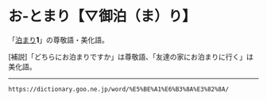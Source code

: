 # お‐とまり【▽御泊（ま）り】

「[泊まり](とまり（泊り）)**1**」の尊敬語・美化語。

\[補説\]「どちらにお泊まりですか」は尊敬語、「友達の家にお泊まりに行く」は美化語。

---
`https://dictionary.goo.ne.jp/word/%E5%BE%A1%E6%B3%8A%E3%82%8A/`
